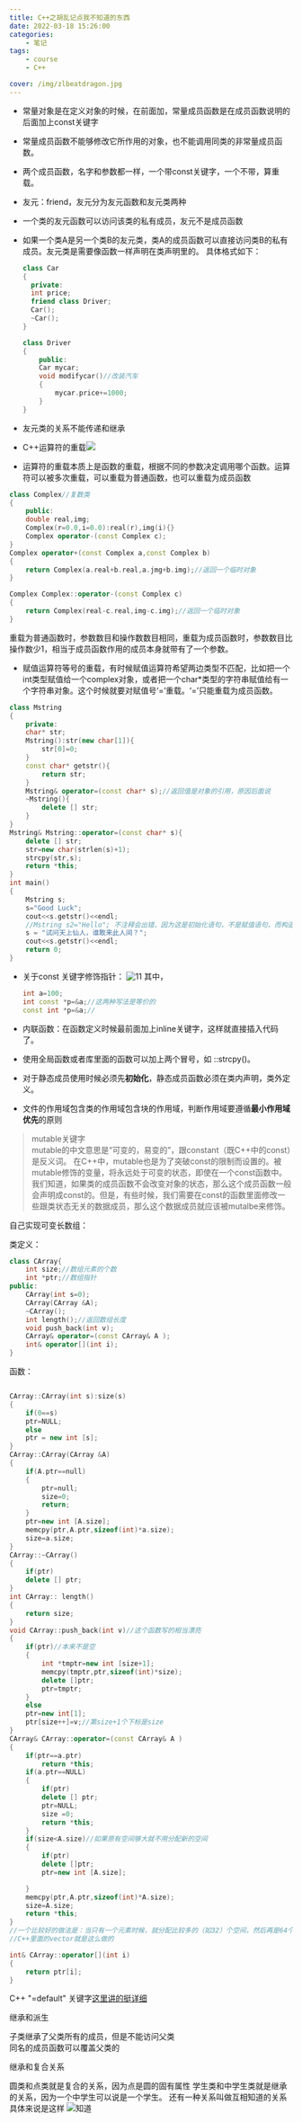 ```yaml
---
title: C++之胡乱记点我不知道的东西
date: 2022-03-18 15:26:00
categories:
	- 笔记
tags:
	- course
	- C++

cover: /img/zlbeatdragon.jpg
---
```


- 常量对象是在定义对象的时候，在前面加，常量成员函数是在成员函数说明的后面加上const关键字
- 常量成员函数不能够修改它所作用的对象，也不能调用同类的非常量成员函数。
- 两个成员函数，名字和参数都一样，一个带const关键字，一个不带，算重载。
- 友元：friend，友元分为友元函数和友元类两种
- 一个类的友元函数可以访问该类的私有成员，友元不是成员函数
- 如果一个类A是另一个类B的友元类，类A的成员函数可以直接访问类B的私有成员。友元类是需要像函数一样声明在类声明里的。
  具体格式如下：

  ```c++
  class Car
  {
	private:
	int price;
	friend class Driver; 
	Car();
	~Car();
  }

  class Driver
  {
	  public:
	  Car mycar;
	  void modifycar()//改装汽车
	  {
		  mycar.price+=1000;
	  }
  }
  ```
- 友元类的关系不能传递和继承
- C++运算符的重载![](https://api2.mubu.com/v3/document_image/e92acf47-b6a7-406c-83f1-84715254dd21-16175743.jpg)
- 运算符的重载本质上是函数的重载，根据不同的参数决定调用哪个函数。运算符可以被多次重载，可以重载为普通函数，也可以重载为成员函数

```c++
class Complex//复数类
{
	public:
	double real,img;
	Complex(r=0.0,i=0.0):real(r),img(i){}
	Complex operator-(const Complex c);
}
Complex operator+(const Complex a,const Complex b)
{
	return Complex(a.real+b.real,a.jmg+b.img);//返回一个临时对象
}

Complex Complex::operator-(const Complex c)
{
	return Complex(real-c.real,img-c.img);//返回一个临时对象
}
```
重载为普通函数时，参数数目和操作数数目相同，重载为成员函数时，参数数目比操作数少1，相当于成员函数作用的成员本身就带有了一个参数。

- 赋值运算符等号的重载，有时候赋值运算符希望两边类型不匹配，比如把一个int类型赋值给一个complex对象，或者把一个char*类型的字符串赋值给有一个字符串对象。这个时候就要对赋值号‘=’重载。‘=’只能重载为成员函数。

```c++
class Mstring
{
	private:
	char* str;
	Mstring():str(new char[1]){
		str[0]=0;
	}
	const char* getstr(){
		return str;
	}
	Mstring& operator=(const char* s);//返回值是对象的引用，原因后面说
	~Mstring(){
		delete [] str;
	}
}
Mstring& Mstring::operator=(const char* s){
	delete [] str;
	str=new char(strlen(s)+1);
	strcpy(str,s);
	return *this;
}
int main()
{
	Mstring s;
	s="Good Luck";
	cout<<s.getstr()<<endl;
	//Mstring s2="Hello"; 不注释会出错，因为这是初始化语句，不是赋值语句，而构造函数是无参的，编译器不知道应该怎么初始化s2。
	s = "试问天上仙人，谁敢来此人间？";
	cout<<s.getstr()<<endl;
	return 0;
}
```
  
- 关于const 关键字修饰指针：
  ![11](https://api2.mubu.com/v3/document_image/cc845cc5-a178-42e3-9eaf-004fb333288f-16175743.jpg)
  其中，
  ```c++
  int a=100;
  int const *p=&a;//这两种写法是等价的
  const int *p=&a;//

  ```

- 内联函数：在函数定义时候最前面加上inline关键字，这样就直接插入代码了。 
- 使用全局函数或者库里面的函数可以加上两个冒号，如 ::strcpy()。
- 对于静态成员使用时候必须先**初始化**，静态成员函数必须在类内声明，类外定义。
- 文件的作用域包含类的作用域包含块的作用域，判断作用域要遵循**最小作用域优先**的原则

>mutable关键字   
	mutable的中文意思是“可变的，易变的”，跟constant（既C++中的const）是反义词。
	在C++中，mutable也是为了突破const的限制而设置的。被mutable修饰的变量，将永远处于可变的状态，即使在一个const函数中。
	我们知道，如果类的成员函数不会改变对象的状态，那么这个成员函数一般会声明成const的。但是，有些时候，我们需要在const的函数里面修改一些跟类状态无关的数据成员，那么这个数据成员就应该被mutalbe来修饰。

自己实现可变长数组：

类定义：

```C++
class CArray{
	int size;//数组元素的个数
	int *ptr;//数组指针
public:
	CArray(int s=0);
	CArray(CArray &A);
	~CArray();
	int length();//返回数组长度
	void push_back(int v);
	CArray& operator=(const CArray& A );
	int& operator[](int i);
}
```

函数：

```C++

CArray::CArray(int s):size(s)
{
	if(0==s)
	ptr=NULL;
	else 
	ptr = new int [s];
}
CArray::CArray(CArray &A)
{
	if(A.ptr==null)
	{
		ptr=null;
		size=0;
		return;
	}
	ptr=new int [A.size];
	memcpy(ptr,A.ptr,sizeof(int)*a.size);
	size=a.size;
}
CArray::~CArray()
{
	if(ptr)
	delete [] ptr;
}
int CArray:: length()
{
	return size;
}
void CArray::push_back(int v)//这个函数写的相当漂亮
{
	if(ptr)//本来不是空
	{
		int *tmptr=new int [size+1];
		memcpy(tmptr,ptr,sizeof(int)*size);
		delete []ptr;
		ptr=tmptr;
	}
	else
	ptr=new int[1];
	ptr[size++]=v;//第size+1个下标是size
}
CArray& CArray::operator=(const CArray& A )
{
	if(ptr==a.ptr)
		return *this;
	if(a.ptr==NULL)
	{
		if(ptr)
		delete [] ptr;
		ptr=NULL;
		size =0;
		return *this;
	}
	if(size<A.size)//如果原有空间够大就不用分配新的空间
	{
		if(ptr)
		delete []ptr;
		ptr=new int [A.size];

	}
	memcpy(ptr,A.ptr,sizeof(int)*A.size);
	size=A.size;
	return *this;
}
//一个比较好的做法是：当只有一个元素时候，就分配比较多的（如32）个空间，然后再是64个空间，能够大大提高造作效率
//C++里面的vector就是这么做的

int& CArray::operator[](int i)
{
	return ptr[i];
}

```
C++ "=default" 关键字[这里讲的挺详细](https://www.jianshu.com/p/f964b929f2bc)

继承和派生

子类继承了父类所有的成员，但是不能访问父类	
同名的成员函数可以覆盖父类的

继承和复合关系

圆类和点类就是复合的关系，因为点是圆的固有属性
学生类和中学生类就是继承的关系，因为一个中学生可以说是一个学生。
还有一种关系叫做互相知道的关系
具体来说是这样
![知道](https://api2.mubu.com/v3/document_image/606aa7d7-cd09-4ecf-a24f-a8b55fca2c6e-16175743.jpg)



